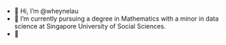 - 👋 Hi, I’m @wheynelau
- 🌱 I’m currently pursuing a degree in Mathematics with a minor in data science at Singapore University of Social Sciences.
- 👀

<!---
wheynelau/wheynelau is a ✨ special ✨ repository because its `README.md` (this file) appears on your GitHub profile.
You can click the Preview link to take a look at your changes.
--->
